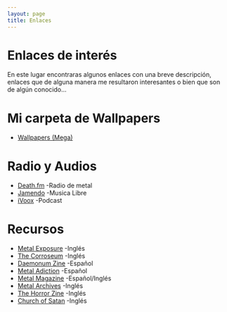 ```yaml
---
layout: page
title: Enlaces
---
```

# Enlaces de interés

En este lugar encontraras algunos enlaces con una breve descripción, enlaces que de alguna manera me resultaron interesantes o bien que son de algún conocido...

# Mi carpeta de Wallpapers

- [Wallpapers (Mega)](https://mega.nz/folder/bj5BxIBR#jXKaSaDMb7GkDjKU3e_ysQ)

# Radio y Audios

- [Death.fm](http://death.fm/modules.php?name=Listen "Death Fucking Metal Radio") -Radio de metal
- [Jamendo](https://jamendo.com "Jamendo") -Musica Libre
- [iVoox](https://ivoox.com "iVoox") -Podcast

# Recursos

- [Metal Exposure](http://metal-exposure.com "Metal Exposure") -Inglés
- [The Corroseum](https://www.thecorroseum.org/ "The Corroseum") -Inglés
- [Daemonum Zine](http://www.daemonumzine.info/ "Daemonum Zine") -Español
- [Metal Adiction](https://metal-addiction.cl/ "Metal Adiction") -Español
- [Metal Magazine](https://metalmagazine.eu/es/ "Metal MAgazine") -Español/Inglés
- [Metal Archives](https://www.metal-archives.com/ "Metal Archives") -Inglés
- [The Horror Zine](https://www.thehorrorzine.com/ "The Horror Zine") -Inglés
- [Church of Satan](https://www.churchofsatan.com/ "Church of Satan") -Inglés
